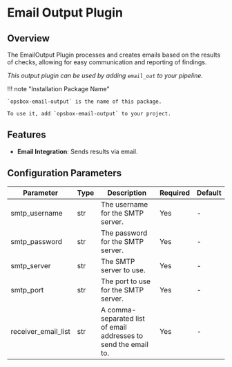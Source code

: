 # Email Output Plugin

## Overview

The EmailOutput Plugin processes and creates emails based on the results of checks, allowing for easy communication and reporting of findings.

*This output plugin can be used by adding `email_out` to your pipeline.*

!!! note "Installation Package Name"

    `opsbox-email-output` is the name of this package.

    To use it, add `opsbox-email-output` to your project.

## Features

- **Email Integration**: Sends results via email.

## Configuration Parameters

| Parameter            | Type | Description                                                                 | Required | Default |
|----------------------|------|-----------------------------------------------------------------------------|----------|---------|
| smtp_username        | str  | The username for the SMTP server.                                           | Yes      | -       |
| smtp_password        | str  | The password for the SMTP server.                                           | Yes      | -       |
| smtp_server          | str  | The SMTP server to use.                                                     | Yes      | -       |
| smtp_port            | str  | The port to use for the SMTP server.                                        | Yes      | -       |
| receiver_email_list  | str  | A comma-separated list of email addresses to send the email to.             | Yes      | -       |